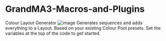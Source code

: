 # GrandMA3-Macros-and-Plugins

Colour Layout Generator
![image](https://github.com/user-attachments/assets/75a6cf3e-7438-4140-9718-f3270f2b8350)
Generates sequences and adds everything to a Layout. Based on your existing Colour Pool presets.
Set the variables at the top of the code to get started.
